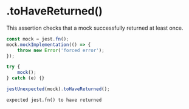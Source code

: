 # .toHaveReturned()

This assertion checks that a mock successfully returned at least once.

```js
const mock = jest.fn();
mock.mockImplementation(() => {
    throw new Error('forced error');
});

try {
    mock();
} catch (e) {}

jestUnexpected(mock).toHaveReturned();
```

<!-- evaldown output:true -->

```
expected jest.fn() to have returned
```
